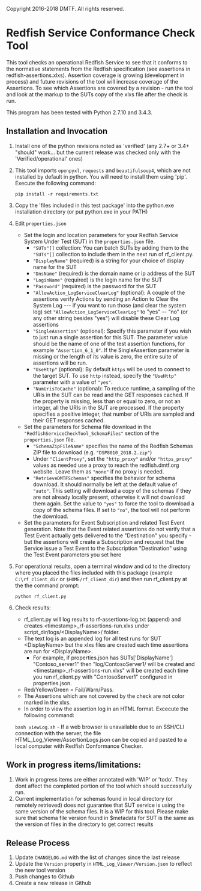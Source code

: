Copyright 2016-2018 DMTF. All rights reserved.

# Redfish Service Conformance Check Tool

This tool checks an operational Redfish Service to see that it conforms to the normative statements from the Redfish specification (see assertions in redfish-assertions.xlxs).   Assertion coverage is growing (development in process) and future revisions of the tool will increase coverage of the Assertions. To see which Assertions are covered by a revision - run the tool and look at the markup to the SUTs copy of the xlxs file after the check is run.

This program has been tested with Python 2.7.10 and 3.4.3.

## Installation and Invocation

1. Install one of the python revisions noted as 'verified' (any 2.7+ or 3.4+ "should" work... but the current release was checked only with the 'Verified/operational' ones)
2. This tool imports `openpyxl`, `requests` and `beautifulsoup4`, which are not installed by default in python. You will need to install them using 'pip'. Execute the following command:

    `pip install -r requirements.txt`
3. Copy the 'files included in this test package' into the python.exe installation directory (or put python.exe in your PATH)
4. Edit `properties.json`
    - Set the login and location parameters for your Redfish Service System Under Test (SUT) in the `properties.json` file.
        - `"SUTs"[]` collection: You can batch SUTs by adding them to the `"SUTs"[]` collection to include them in the next run of rf_client.py.
        - `"DisplayName"` (required) is a string for your choice of display name for the SUT
        - `"DnsName"` (required) is the domain name or ip address of the SUT
        - `"LoginName"` (required) is the login name for the SUT
        - `"Password"` (required) is the password for the SUT
        - `"AllowAction_LogServiceClearLog"` (optional): A couple of the assertions verify Actions by sending an Action to Clear the System Log --- if you want to run those (and clear the system log) set `"AllowAction_LogServiceClearLog"` to "yes" -- "no" (or any other string besides "yes") will disable these Clear Log assertions
        - `"SingleAssertion"` (optional): Specify this parameter if you wish to just run a single assertion for this SUT. The parameter value should be the name of one of the test assertion functions, for example `"Assertion_6_1_0"`. If the SingleAssertion parameter is missing or the length of its value is zero, the entire suite of assertions will be run.
        - `"UseHttp"` (optional): By default `https` will be used to connect to the target SUT. To use `http` instead, specify the `"UseHttp"` parameter with a value of `"yes"`.
        - `"NumUrisToCache"` (optional): To reduce runtime, a sampling of the URIs in the SUT can be read and the GET responses cached. If the property is missing, less than or equal to zero, or not an integer, all the URIs in the SUT are processed. If the property specifies a positive integer, that number of URIs are sampled and their GET responses cached.
	- Set the parameters for Schema file download in the `"RedfishServiceCheckTool_SchemaFiles"` section of the `properties.json` file.
	  - `"SchemaZipFileName"` specifies the name of the Redfish Schemas ZIP file to download (e.g. `"DSP8010_2018.2.zip"`)
	  - Under `"ClientProxy"`, set the `"http_proxy"` and/or `"https_proxy"` values as needed use a proxy to reach the redfish.dmtf.org website. Leave them as `"none"` if no proxy is needed.
	  - `"RetrieveDMTFSchemas"` specifies the behavior for schema download. It should normally be left at the default value of `"auto"`. This setting will download a copy of the schemas if they are not already locally present, otherwise it will not download them again. Set the value to `"yes"` to force the tool to download a copy of the schema files. If set to `"no"`, the tool will not perform the download.
	- Set the parameters for Event Subscription and related Test Event generation. Note that the Event related assertions do not verify that a Test Event actually gets delivered to the "Destination" you specify - but the assertions will create a Subscription and request that the Service issue a Test Event to the Subscription "Destination" using the Test Event parameters you set here
5. For operational results, open a terminal window and cd to the directory where you placed the files included with this package (example `C:\rf_client_dir` or `$HOME/rf_client_dir`) and then run rf_client.py at the the command prompt:
 
    `python rf_client.py`
6. Check results:
    - rf_client.py will log results to rf-assertions-log.txt (append) and creates \<timestamp\>_rf-assertions-run.xlxs under script_dir/logs/\<DisplayName\>/ folder.
    - The text log is an appended log for all test runs for SUT \<DisplayName\> but the xlxs files are created each time assertions are run for \<DisplayName\>.
        - For example, if properties.json has SUTs['DisplayName'] "Contoso_server1" then "log/ContosoServer1/ will be created and \<timestamp\>_rf-assertions-run.xlxs" will be created each time you run rf_client.py with "ContosoServer1" configured in properties.json.
    - Red/Yellow/Green = Fail/Warn/Pass.
    - The Assertions which are not covered by the check are not color marked in the xlxs.
    - In order to view the assertion log in an HTML format. Excecute the following command:
     
     `bash viewLog.sh`
        - If a web browser is unavailable due to an SSH/CLI connection with the server, the file HTML_Log_Viewer/AssertionLogs.json can be copied and pasted to a local computer with Redfish Conformance Checker.

## Work in progress items/limitations:

1. Work in progress items are either annotated with 'WIP' or 'todo'. They dont affect the completed portion of the tool which should successfully run.
2. Current implementation for schemas found in local directory (or remotely retrieved) does not guarantee that SUT service is using the same version of the schema files. It is a WIP for this tool. Please make sure that schema file version found in $metadata for SUT is the same as the version of files in the directory to get correct results	

## Release Process

1. Update `CHANGELOG.md` with the list of changes since the last release
2. Update the `Version` property in `HTML_Log_Viewer/Version.json` to reflect the new tool version
3. Push changes to Github
4. Create a new release in Github
